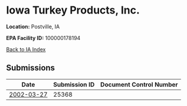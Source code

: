# Iowa Turkey Products, Inc.

**Location:** Postville, IA

**EPA Facility ID:** 100000178194

[Back to IA Index](../../index.md)

## Submissions

| Date | Submission ID | Document Control Number |
|------|--------------|-------------------------|
| [2002-03-27](submissions/25368.md) | 25368 |  |
